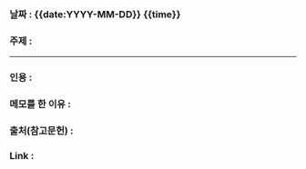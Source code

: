 ### 날짜 : {{date:YYYY-MM-DD}} {{time}}
### 주제 : 

---- 

### 인용 : 
>  


### 메모를 한 이유 : 


### 출처(참고문헌) : 


### Link : 
